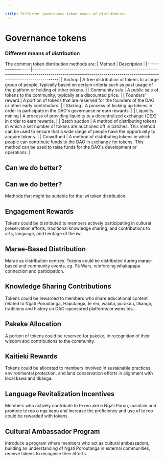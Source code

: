 ```yaml
---

title: Different governance token means of distribution
---
```


# Governance tokens

### Different means of distribution

The common token distribution methods are:
| Method            | Description                                                                                                                                                             |
|-------------------|-------------------------------------------------------------------------------------------------------------------------------------------------------------------------|
| Airdrop           | A free distribution of tokens to a large group of people, typically based on certain criteria such as past usage of the platform or holding of other tokens.          |
| Community sale    | A public sale of tokens to the community, typically at a discounted price.                                                                                              |
| Founders' reward  | A portion of tokens that are reserved for the founders of the DAO or other early contributors.                                                                          |
| Staking           | A process of locking up tokens in order to participate in the DAO's governance or earn rewards.                                                                         |
| Liquidity mining  | A process of providing liquidity to a decentralized exchange (DEX) in order to earn rewards.                                                                            |
| Batch auction     | A method of distributing tokens in which a set number of tokens are auctioned off in batches. This method can be used to ensure that a wide range of people have the opportunity to acquire tokens. |
| Crowdfund         | A method of distributing tokens in which people can contribute funds to the DAO in exchange for tokens. This method can be used to raise funds for the DAO's development or operations. |


## Can we do better?

## Can we do better?
Methods that might be suitable for the iwi token distribution:

## Engagement Rewards
Tokens could be distributed to members actively participating in cultural preservation efforts, traditional knowledge sharing, and contributions to arts, language, and heritage of the iwi

## Marae-Based Distribution
Marae as distribution centres. Tokens could be distributed during marae-based and community events, eg. Pā Wars, reinforcing whakapapa connection and participation.

## Knowledge Sharing Contributions
Tokens could be rewarded to members who share educational content related to Ngati Poroutanga, Haputanga, te reo, waiata, purakau, tikanga, traditions and history on DAO-sponsored platforms or websites.

## Pakeke Allocation
A portion of tokens could be reserved for pakeke, in recognition of their wisdom and contributions to the community.

## Kaitieki Rewards
Tokens could be allocated to members involved in sustainable practices, environmental protection, and land conservation efforts in alignment with local kawa and tikanga.

## Language Revitalization Incentives
Members who actively contribute to te reo ake o Ngati Porou, maintain and promote te reo o nga hapu and increase the proficiency and use of te reo could be rewarded with tokens.

## Cultural Ambassador Program
Introduce a program where members who act as cultural ambassadors, building an understanding of Ngati Poroutanga in external communities, receive tokens to recognise their efforts.

